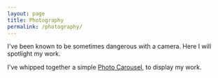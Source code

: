 ```yaml
---
layout: page
title: Photography
permalink: /photography/
---
```


I've been known to be sometimes dangerous with a camera. Here I will spotlight my work.

I've whipped together a simple [Photo Carousel](https://photo-carousel-ifmm.shuttle.app), to display my work.
